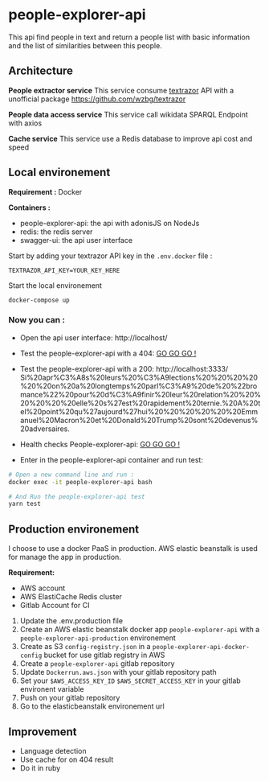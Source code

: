 # people-explorer-api

This api find people in text and return a people list with basic information and the list of similarities between this people.


## Architecture

**People extractor service**
This service consume [textrazor](https://www.textrazor.com/) API with a unofficial package https://github.com/wzbg/textrazor

**People data access service**
This service call wikidata SPARQL Endpoint with axios

**Cache service**
This service use a Redis database to improve api cost and speed


## Local environement

**Requirement :** Docker

**Containers :** 
* people-explorer-api: the api with adonisJS on NodeJs
* redis: the redis server
* swagger-ui: the api user interface


Start by adding your textrazor API key in the ```.env.docker``` file :
```
TEXTRAZOR_API_KEY=YOUR_KEY_HERE
```

Start the local environement

```
docker-compose up
```

### Now you can :

* Open the api user interface: http://localhost/

* Test the people-explorer-api with a 404: [GO GO GO !](http://localhost:3333/test-not-found)

* Test the people-explorer-api with a 200: http://localhost:3333/
Si%20apr%C3%A8s%20leurs%20%C3%A9lections%20%20%20%20%20%20on%20a%20longtemps%20parl%C3%A9%20de%20%22bromance%22%20pour%20d%C3%A9finir%20leur%20relation%20%20%20%20%20%20elle%20s%27est%20rapidement%20ternie.%20A%20tel%20point%20qu%27aujourd%27hui%20%20%20%20%20%20Emmanuel%20Macron%20et%20Donald%20Trump%20sont%20devenus%20adversaires.

* Health checks People-explorer-api: [GO GO GO  !](http://localhost:3333/healthz)

* Enter in the people-explorer-api container and run test: 
```bash
# Open a new command line and run :
docker exec -it people-explorer-api bash

# And Run the people-explorer-api test
yarn test
```

## Production environement
I choose to use a docker PaaS in production.
AWS elastic beanstalk is used for manage the app in production.

**Requirement:**
* AWS account
* AWS ElastiCache Redis cluster
* Gitlab Account for CI

1. Update the .env.production file
2. Create an AWS elastic beanstalk docker app ```people-explorer-api``` with a ```people-explorer-api-production``` environement
3. Create as S3 ```config-registry.json``` in a ```people-explorer-api-docker-config``` bucket for use gitlab registry in AWS
4. Create a ```people-explorer-api``` gitlab repository
5. Update ```Dockerrun.aws.json``` with your gitlab repository path
6. Set your ```$AWS_ACCESS_KEY_ID``` ```$AWS_SECRET_ACCESS_KEY``` in your gitlab environent variable
7. Push on your gitlab repository
8. Go to the elasticbeanstalk environement url

## Improvement
* Language detection
* Use cache for on 404 result
* Do it in ruby